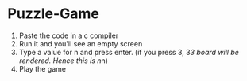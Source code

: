 # Puzzle-Game

1. Paste the code in a c compiler
2. Run it and you'll see an empty screen
3. Type a value for n and press enter. (if you press 3, 3*3 board will be rendered. Hence this is n*n)
4. Play the game
